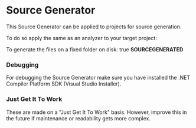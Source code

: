 ﻿# Source Generator

This Source Generator can be applied to projects for source generation.

To do so apply the same as an analyzer to your target project:
	<ItemGroup>
		<ProjectReference Include="..\..\..\SourceGenerators\Blazorise.Generator\Blazorise.Generator.csproj" OutputItemType="Analyzer" ReferenceOutputAssembly="false" />
		<!-- Exclude the output of source generators from the compilation -->
		<Compile Remove="$(CompilerGeneratedFilesOutputPath)/**/*.cs" />
	</ItemGroup>

To generate the files on a fixed folder on disk:
	<PropertyGroup>
		<EmitCompilerGeneratedFiles>true</EmitCompilerGeneratedFiles>
		<CompilerGeneratedFilesOutputPath>__SOURCEGENERATED__</CompilerGeneratedFilesOutputPath>
	</PropertyGroup>

### Debugging
For debugging the Source Generator make sure you have installed the .NET Compiler Platform SDK (Visual Studio Installer).

### Just Get It To Work
These are made on a "Just Get It To Work" basis. However, improve this in the future if maintenance or readability gets more complex.